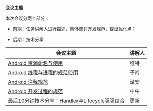 **会议主题**

本次会议分两个部分：

- 前期：任务讲解人进行描述，集体商讨开发规范，提出优化点；

- 后期：技术分享

| 会议主题                                                     | 讲解人 |
| ------------------------------------------------------------ | ------ |
| [Android 资源命名与使用](http://192.168.11.214:8087/android-team/androidteamtogether/blob/master/%E5%BC%80%E5%8F%91%E8%A7%84%E8%8C%83/%E5%BC%80%E5%8F%91%E8%A7%84%E8%8C%83_Android%E8%B5%84%E6%BA%90%E6%96%87%E4%BB%B6%E7%9A%84%E5%91%BD%E5%90%8D%E5%92%8C%E4%BD%BF%E7%94%A8.md) | 维特   |
| [Android 线程与进程的规范使用](http://192.168.11.214:8087/android-team/androidteamtogether/blob/master/%E5%BC%80%E5%8F%91%E8%A7%84%E8%8C%83/Android%E7%BA%BF%E7%A8%8B%E4%B8%8E%E8%BF%9B%E7%A8%8B%E7%9A%84%E4%BD%BF%E7%94%A8%E8%A7%84%E8%8C%83.md) | 子衿   |
| [Android 注释规范](http://192.168.11.214:8087/android-team/androidteamtogether/blob/master/开发规范/Android注释规范.md) | 泽安   |
| [Android 开发过程的规范](http://192.168.11.214:8087/android-team/androidteamtogether/blob/master/开发规范/Android_开发过程的规范.md) | 中午   |
| 最后10分钟技术分享：[Handler与Lifecycle强强结合](http://192.168.11.214:8087/android-team/androidteamtogether/blob/master/%E6%8A%80%E6%9C%AF%E5%88%86%E4%BA%AB%E4%BC%9A%E8%AE%AE/Handle%E7%9A%84%E4%BD%BF%E7%94%A8%E5%92%8CLifecycle%E6%BA%90%E7%A0%81%E5%88%86%E6%9E%90(IM_%E6%9B%B4%E6%96%B0).md) | 更新   |

